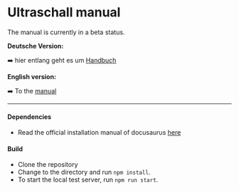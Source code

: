 # Ultraschall manual

The manual is currently in a beta status.

**Deutsche Version:**

➡️ hier entlang geht es um [Handbuch](https://ultraschall.github.io/ultraschall-manual/docs/introduction)

**English version:**

➡️ To the [manual](https://ultraschall.github.io/ultraschall-manual/en/)

---

#### Dependencies
- Read the official installation manual of docusaurus [here](https://docusaurus.io/docs/installation)

#### Build
- Clone the repository
- Change to the directory and run `npm install`.
- To start the local test server, run `npm run start`.
